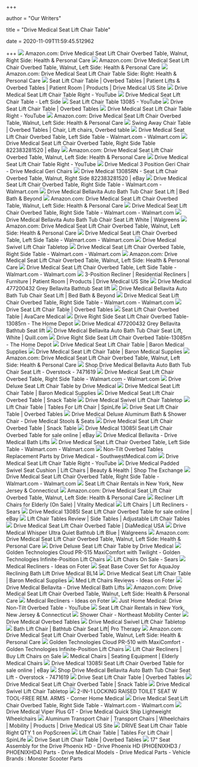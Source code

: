 +++
        
author = "Our Writers"
        
title = "Drive Medical Seat Lift Chair Table"
        
date = 2020-11-09T11:59:45.512962
        
+++
[ ![](https://images-na.ssl-images-amazon.com/images/I/71GvHg%2BAFlL._AC_SX425_.jpg)](https://images-na.ssl-images-amazon.com/images/I/71GvHg%2BAFlL._AC_SX425_.jpg) Amazon.com: Drive Medical Seat Lift Chair Overbed Table, Walnut, Right  Side: Health & Personal Care
[ ![](https://images-na.ssl-images-amazon.com/images/I/71CCNhBmO7L._AC_SL1500_.jpg)](https://images-na.ssl-images-amazon.com/images/I/71CCNhBmO7L._AC_SL1500_.jpg) Amazon.com: Drive Medical Seat Lift Chair Overbed Table, Walnut, Left Side:  Health & Personal Care
[ ![](https://images-na.ssl-images-amazon.com/images/I/71meqKT4h7L._AC_SX425_.jpg)](https://images-na.ssl-images-amazon.com/images/I/71meqKT4h7L._AC_SX425_.jpg) Amazon.com: Drive Medical Seat Lift Chair Table Side: Right: Health &  Personal Care
[ ![](https://www.drivemedical.com/medias/sys_master/images/images/h8a/h93/9287449968670/103451.jpg)](https://www.drivemedical.com/medias/sys_master/images/images/h8a/h93/9287449968670/103451.jpg) Seat Lift Chair Table | Overbed Tables | Patient Lifts & Overbed Tables |  Patient Room | Products | Drive Medical US Site
[ ![](https://i.ytimg.com/vi/t-UljiK9OM8/mqdefault.jpg)](https://i.ytimg.com/vi/t-UljiK9OM8/mqdefault.jpg) Drive Medical Seat Lift Chair Table Right - YouTube
[ ![](https://cdn3.volusion.com/kwcfz.tanzd/v/vspfiles/photos/65828A-2.jpg)](https://cdn3.volusion.com/kwcfz.tanzd/v/vspfiles/photos/65828A-2.jpg) Drive Medical Seat Lift Chair Table - Left Side
[ ![](https://i.ytimg.com/vi/31tas4jspSs/hqdefault.jpg)](https://i.ytimg.com/vi/31tas4jspSs/hqdefault.jpg) Seat Lift Chair Table 13085 - YouTube
[ ![](https://cdns.webareacontrol.com/prodimages/1000-X-1000/4/L/4520133253Drive-Seat-Lift-Chair-Table-L-L.png)](https://cdns.webareacontrol.com/prodimages/1000-X-1000/4/L/4520133253Drive-Seat-Lift-Chair-Table-L-L.png) Drive Seat Lift Chair Table | Overbed Tables
[ ![](https://i.ytimg.com/vi/t-UljiK9OM8/hqdefault.jpg)](https://i.ytimg.com/vi/t-UljiK9OM8/hqdefault.jpg) Drive Medical Seat Lift Chair Table Right - YouTube
[ ![](https://m.media-amazon.com/images/I/51VZ96mPuQL.jpg_SR247,139__BG0,0,0_.jpg)](https://m.media-amazon.com/images/I/51VZ96mPuQL.jpg_SR247,139__BG0,0,0_.jpg) Amazon.com: Drive Medical Seat Lift Chair Overbed Table, Walnut, Left Side:  Health & Personal Care
[ ![](https://i.pinimg.com/736x/4c/c3/df/4cc3df9bc7a8a04a18751342ee2a380e.jpg)](https://i.pinimg.com/736x/4c/c3/df/4cc3df9bc7a8a04a18751342ee2a380e.jpg) Swing Away Chair Table | Overbed Tables | Chair, Lift chairs, Overbed table
[ ![](https://i5.walmartimages.com/asr/d51d7a55-95b5-4a7a-9776-4079951d1d57.4c82ab04e04464fefcc6156a4f279001.jpeg)](https://i5.walmartimages.com/asr/d51d7a55-95b5-4a7a-9776-4079951d1d57.4c82ab04e04464fefcc6156a4f279001.jpeg) Drive Medical Seat Lift Chair Overbed Table, Left Side Table - Walmart.com  - Walmart.com
[ ![](https://i.ebayimg.com/images/g/EMQAAOSwJp5e3X4b/s-l300.jpg)](https://i.ebayimg.com/images/g/EMQAAOSwJp5e3X4b/s-l300.jpg) Drive Medical Seat Lift Chair Overbed Table, Right Side Table 822383281520  | eBay
[ ![](https://images-na.ssl-images-amazon.com/images/I/71qsSZjs7EL._CR0,204,1224,1224_UX175.jpg)](https://images-na.ssl-images-amazon.com/images/I/71qsSZjs7EL._CR0,204,1224,1224_UX175.jpg) Amazon.com: Drive Medical Seat Lift Chair Overbed Table, Walnut, Left Side:  Health & Personal Care
[ ![](https://i.ytimg.com/vi/IegKrjoixiM/hqdefault.jpg?sqp=-oaymwEiCKgBEF5IWvKriqkDFQgBFQAAAAAYASUAAMhCPQCAokN4AQ==&rs=AOn4CLBD9MtLKRCgTyz2d6RBSURsEc174w)](https://i.ytimg.com/vi/IegKrjoixiM/hqdefault.jpg?sqp=-oaymwEiCKgBEF5IWvKriqkDFQgBFQAAAAAYASUAAMhCPQCAokN4AQ==&rs=AOn4CLBD9MtLKRCgTyz2d6RBSURsEc174w) Drive Medical Seat Lift Chair Table Right - YouTube
[ ![](https://www.spinlife.com/images/alternate/96802_8_13.jpg)](https://www.spinlife.com/images/alternate/96802_8_13.jpg) Drive Medical 3 Position Geri Chair - Drive Medical Geri Chairs
[ ![](https://i.ebayimg.com/images/g/V0cAAOSw6EtfJL1b/s-l300.jpg)](https://i.ebayimg.com/images/g/V0cAAOSw6EtfJL1b/s-l300.jpg) Drive Medical 13085RN - Seat Lift Chair Overbed Table, Walnut, Right Side  822383281520 | eBay
[ ![](https://i5.walmartimages.com/asr/10be7499-a08c-46ad-b58c-fdf071b3fe51.fb7e584a5b3122edf8886c5c3c69de09.jpeg?odnWidth=282&odnHeight=282&odnBg=ffffff)](https://i5.walmartimages.com/asr/10be7499-a08c-46ad-b58c-fdf071b3fe51.fb7e584a5b3122edf8886c5c3c69de09.jpeg?odnWidth=282&odnHeight=282&odnBg=ffffff) Drive Medical Seat Lift Chair Overbed Table, Right Side Table - Walmart.com  - Walmart.com
[ ![](https://b3h2.scene7.com/is/image/BedBathandBeyond/24922040826752p?$690$&wid=690&hei=690)](https://b3h2.scene7.com/is/image/BedBathandBeyond/24922040826752p?$690$&wid=690&hei=690) Drive Medical Bellavita Auto Bath Tub Chair Seat Lift | Bed Bath & Beyond
[ ![](https://images-na.ssl-images-amazon.com/images/I/7109K0pcuFL._AC_UL160_SR160,160_.jpg)](https://images-na.ssl-images-amazon.com/images/I/7109K0pcuFL._AC_UL160_SR160,160_.jpg) Amazon.com: Drive Medical Seat Lift Chair Overbed Table, Walnut, Left Side:  Health & Personal Care
[ ![](https://i5.walmartimages.com/asr/006ce0c8-912d-4106-9de1-623ccfd80562_1.4a134e60b879088b4b60ababd9e282d7.jpeg?odnWidth=282&odnHeight=282&odnBg=ffffff)](https://i5.walmartimages.com/asr/006ce0c8-912d-4106-9de1-623ccfd80562_1.4a134e60b879088b4b60ababd9e282d7.jpeg?odnWidth=282&odnHeight=282&odnBg=ffffff) Drive Medical Seat Lift Chair Overbed Table, Right Side Table - Walmart.com  - Walmart.com
[ ![](https://pics.drugstore.com/prodimg/256626/900.jpg)](https://pics.drugstore.com/prodimg/256626/900.jpg) Drive Medical Bellavita Auto Bath Tub Chair Seat Lift White | Walgreens
[ ![](https://m.media-amazon.com/images/I/71JG4kceSiL._AC_SS350_.jpg)](https://m.media-amazon.com/images/I/71JG4kceSiL._AC_SS350_.jpg) Amazon.com: Drive Medical Seat Lift Chair Overbed Table, Walnut, Left Side:  Health & Personal Care
[ ![](https://i5.walmartimages.com/asr/68f30cf6-dd5a-4c04-bf3c-3f46ec0e7e87_1.40ccc3e09bf0e8d3b96719d87e57f920.png?odnWidth=282&odnHeight=282&odnBg=ffffff)](https://i5.walmartimages.com/asr/68f30cf6-dd5a-4c04-bf3c-3f46ec0e7e87_1.40ccc3e09bf0e8d3b96719d87e57f920.png?odnWidth=282&odnHeight=282&odnBg=ffffff) Drive Medical Seat Lift Chair Overbed Table, Left Side Table - Walmart.com  - Walmart.com
[ ![](https://image.rehabmart.com/include-mt/img-resize.asp?path=/imagesfromrd/img-resize_(4)~7.jpg&newwidth=350&quality=40)](https://image.rehabmart.com/include-mt/img-resize.asp?path=/imagesfromrd/img-resize_(4)~7.jpg&newwidth=350&quality=40) Drive Medical Swivel Lift Chair Tabletop
[ ![](https://i5.walmartimages.com/asr/6202874f-8672-4dd3-85ad-3c88355f8c17_1.72ac12a35c7598eff928fc84539684d6.jpeg?odnHeight=180&amp;odnWidth=180&amp;odnBg=ffffff)](https://i5.walmartimages.com/asr/6202874f-8672-4dd3-85ad-3c88355f8c17_1.72ac12a35c7598eff928fc84539684d6.jpeg?odnHeight=180&amp;odnWidth=180&amp;odnBg=ffffff) Drive Medical Seat Lift Chair Overbed Table, Right Side Table - Walmart.com  - Walmart.com
[ ![](https://m.media-amazon.com/images/I/51grZ1DMLQL._SS100_.jpg)](https://m.media-amazon.com/images/I/51grZ1DMLQL._SS100_.jpg) Amazon.com: Drive Medical Seat Lift Chair Overbed Table, Walnut, Left Side:  Health & Personal Care
[ ![](https://i5.walmartimages.com/asr/58c140fb-1731-4c7e-87e9-4bb82a9d7b09_1.a47159f35da3ca21c77983f4696d8042.jpeg?odnWidth=282&odnHeight=282&odnBg=ffffff)](https://i5.walmartimages.com/asr/58c140fb-1731-4c7e-87e9-4bb82a9d7b09_1.a47159f35da3ca21c77983f4696d8042.jpeg?odnWidth=282&odnHeight=282&odnBg=ffffff) Drive Medical Seat Lift Chair Overbed Table, Left Side Table - Walmart.com  - Walmart.com
[ ![](https://www.drivemedical.com/medias/sys_master/images/images/h02/h9b/9303423942686/103622.jpg)](https://www.drivemedical.com/medias/sys_master/images/images/h02/h9b/9303423942686/103622.jpg) 3-Position Recliner | Residential Recliners | Furniture | Patient Room |  Products | Drive Medical US Site
[ ![](https://cdn11.bigcommerce.com/s-c9uiugh/products/102/images/313/477200432__15439.1382465230.500.659.jpg?c=2)](https://cdn11.bigcommerce.com/s-c9uiugh/products/102/images/313/477200432__15439.1382465230.500.659.jpg?c=2) Drive Medical 477200432 Grey Bellavita Bathtub Seat lift
[ ![](https://b3h2.scene7.com/is/image/BedBathandBeyond/249219207019c?wid=460&hei=460)](https://b3h2.scene7.com/is/image/BedBathandBeyond/249219207019c?wid=460&hei=460) Drive Medical Bellavita Auto Bath Tub Chair Seat Lift | Bed Bath & Beyond
[ ![](https://i5.walmartimages.com/asr/ea8b9401-3c51-40f4-a3b4-85c1b8232c28_1.8306ecb75b806e880908bd58037f1a36.jpeg?odnWidth=282&odnHeight=282&odnBg=ffffff)](https://i5.walmartimages.com/asr/ea8b9401-3c51-40f4-a3b4-85c1b8232c28_1.8306ecb75b806e880908bd58037f1a36.jpeg?odnWidth=282&odnHeight=282&odnBg=ffffff) Drive Medical Seat Lift Chair Overbed Table, Right Side Table - Walmart.com  - Walmart.com
[ ![](https://cdns.webareacontrol.com/prodimages/300-X-290/3/1/3042020566Drive-Deluxe-Tilt-Top-Overbed-Table-1-T.png)](https://cdns.webareacontrol.com/prodimages/300-X-290/3/1/3042020566Drive-Deluxe-Tilt-Top-Overbed-Table-1-T.png) Drive Seat Lift Chair Table | Overbed Tables
[ ![](https://avacaremedical.com/media/catalog/product/cache/1/image/350x350/9df78eab33525d08d6e5fb8d27136e95/placeholder/default/avacarePlaceholderXLg.png)](https://avacaremedical.com/media/catalog/product/cache/1/image/350x350/9df78eab33525d08d6e5fb8d27136e95/placeholder/default/avacarePlaceholderXLg.png) Seat Lift Chair Overbed Table | AvaCare Medical
[ ![](https://images.homedepot-static.com/productImages/21a5d47a-e32d-4f34-ba4a-c59364c2fda8/svn/drive-medical-supplies-13068bv-64_300.jpg)](https://images.homedepot-static.com/productImages/21a5d47a-e32d-4f34-ba4a-c59364c2fda8/svn/drive-medical-supplies-13068bv-64_300.jpg) Drive Right Side Seat Lift Chair Overbed Table-13085rn - The Home Depot
[ ![](https://cdn11.bigcommerce.com/s-c9uiugh/images/stencil/1280x1280/products/102/317/477200432d__85718.1382465230.jpg?c=2?imbypass=on)](https://cdn11.bigcommerce.com/s-c9uiugh/images/stencil/1280x1280/products/102/317/477200432d__85718.1382465230.jpg?c=2?imbypass=on) Drive Medical 477200432 Grey Bellavita Bathtub Seat lift
[ ![](https://www.quill.com/is/image/Quill/m001136378_s7?$img400$)](https://www.quill.com/is/image/Quill/m001136378_s7?$img400$) Drive Medical Bellavita Auto Bath Tub Chair Seat Lift, White | Quill.com
[ ![](https://images.homedepot-static.com/productImages/693d9122-baf0-485b-99c1-f9fc8c27789f/svn/drive-medical-supplies-13081-64_300.jpg)](https://images.homedepot-static.com/productImages/693d9122-baf0-485b-99c1-f9fc8c27789f/svn/drive-medical-supplies-13081-64_300.jpg) Drive Right Side Seat Lift Chair Overbed Table-13085rn - The Home Depot
[ ![](https://cdn11.bigcommerce.com/s-4pzug6/images/stencil/500x659/products/2096/2331/Folding_Shower_Chair-min__16912.1485284581.jpg?c=2)](https://cdn11.bigcommerce.com/s-4pzug6/images/stencil/500x659/products/2096/2331/Folding_Shower_Chair-min__16912.1485284581.jpg?c=2) Drive Medical Seat Lift Chair Table | Baron Medical Supplies
[ ![](https://cdn11.bigcommerce.com/s-4pzug6/images/stencil/500x659/products/2086/2303/12440kd-1-min__33990.1485274821.jpg?c=2)](https://cdn11.bigcommerce.com/s-4pzug6/images/stencil/500x659/products/2086/2303/12440kd-1-min__33990.1485274821.jpg?c=2) Drive Medical Seat Lift Chair Table | Baron Medical Supplies
[ ![](https://images-na.ssl-images-amazon.com/images/I/71vJJmUAHeL.jpg_SR247,139__BG0,0,0_.jpg)](https://images-na.ssl-images-amazon.com/images/I/71vJJmUAHeL.jpg_SR247,139__BG0,0,0_.jpg) Amazon.com: Drive Medical Seat Lift Chair Overbed Table, Walnut, Left Side:  Health & Personal Care
[ ![](https://ak1.ostkcdn.com/images/products/7471619/Drive-Medical-Bellavita-Auto-Bath-Tub-Chair-Seat-Lift-03132e49-a5af-4d4b-bbd5-7f294e122289_600.jpg?impolicy=medium)](https://ak1.ostkcdn.com/images/products/7471619/Drive-Medical-Bellavita-Auto-Bath-Tub-Chair-Seat-Lift-03132e49-a5af-4d4b-bbd5-7f294e122289_600.jpg?impolicy=medium) Shop Drive Medical Bellavita Auto Bath Tub Chair Seat Lift - Overstock -  7471619
[ ![](https://i5.walmartimages.com/asr/19d24f9a-931f-4626-89d9-f5f5b9b2a994_1.c59e29a982e09d2b55589563565af368.jpeg?odnHeight=180&odnWidth=180&odnBg=ffffff)](https://i5.walmartimages.com/asr/19d24f9a-931f-4626-89d9-f5f5b9b2a994_1.c59e29a982e09d2b55589563565af368.jpeg?odnHeight=180&odnWidth=180&odnBg=ffffff) Drive Medical Seat Lift Chair Overbed Table, Right Side Table - Walmart.com  - Walmart.com
[ ![](https://media.nextopia.net/589b0494ef9f6dd2f1871751a51b9f8c/a42f0a292a4918cfdb84b6fb2658dc40.png?wm=0&h=200&w=200&bg=t&src=https%3A%2F%2Fwww.cascadehealthcaresolutions.com%2Fv%2Fvspfiles%2Fphotos%2F13008-2T.jpg)](https://media.nextopia.net/589b0494ef9f6dd2f1871751a51b9f8c/a42f0a292a4918cfdb84b6fb2658dc40.png?wm=0&h=200&w=200&bg=t&src=https%3A%2F%2Fwww.cascadehealthcaresolutions.com%2Fv%2Fvspfiles%2Fphotos%2F13008-2T.jpg) Drive Deluxe Seat Lift Chair Table by Drive Medical
[ ![](https://cdn11.bigcommerce.com/s-4pzug6/images/stencil/500x659/products/497/3770/10365-min__37643.1489076913.jpg?c=2)](https://cdn11.bigcommerce.com/s-4pzug6/images/stencil/500x659/products/497/3770/10365-min__37643.1489076913.jpg?c=2) Drive Medical Seat Lift Chair Table | Baron Medical Supplies
[ ![](https://cdn11.bigcommerce.com/s-3me1hapto9/images/stencil/210x280/products/4767/9554/13008__79222.1335556901.1280.1280__25880.1583443938.jpg?c=2)](https://cdn11.bigcommerce.com/s-3me1hapto9/images/stencil/210x280/products/4767/9554/13008__79222.1335556901.1280.1280__25880.1583443938.jpg?c=2) Drive Medical Seat Lift Chair Overbed Table | Snack Table
[ ![](https://image.rehabmart.com/include-mt/img-resize.asp?path=/imagesfromrd/product-gallery-1.jpg&maxheight=250&width=365&quality=40&product_name=atHand%20Overbed%20Table%20System)](https://image.rehabmart.com/include-mt/img-resize.asp?path=/imagesfromrd/product-gallery-1.jpg&maxheight=250&width=365&quality=40&product_name=atHand%20Overbed%20Table%20System) Drive Medical Swivel Lift Chair Tabletop
[ ![](https://www.spinlife.com/images/product/38136.jpg)](https://www.spinlife.com/images/product/38136.jpg) Lift Chair Table | Tables For Lift Chair | SpinLife
[ ![](https://cdns.webareacontrol.com/prodimages/300-X-290/3/L/332009133IH6065AIH60-L-T.png)](https://cdns.webareacontrol.com/prodimages/300-X-290/3/L/332009133IH6065AIH60-L-T.png) Drive Seat Lift Chair Table | Overbed Tables
[ ![](https://www.spinlife.com/images/product/50391.png)](https://www.spinlife.com/images/product/50391.png) Drive Medical Deluxe Aluminum Bath & Shower Chair - Drive Medical Stools &  Seats
[ ![](https://cdn11.bigcommerce.com/s-3me1hapto9/images/stencil/210x280/products/4423/8892/17100-bv__05228.1335556873.1280.1280__41543.1583860726.jpg?c=2)](https://cdn11.bigcommerce.com/s-3me1hapto9/images/stencil/210x280/products/4423/8892/17100-bv__05228.1335556873.1280.1280__41543.1583860726.jpg?c=2) Drive Medical Seat Lift Chair Overbed Table | Snack Table
[ ![](https://thumbs.ebaystatic.com/images/g/P4cAAOSwU1dfWYVS/s-l225.jpg)](https://thumbs.ebaystatic.com/images/g/P4cAAOSwU1dfWYVS/s-l225.jpg) Drive Medical 13085l Seat Lift Chair Overbed Table for sale online | eBay
[ ![](https://www.spinlife.com/images/product/50494.png)](https://www.spinlife.com/images/product/50494.png) Drive Medical Bellavita - Drive Medical Bath Lifts
[ ![](https://i5.walmartimages.com/asr/e8c51893-abce-4f81-bf36-30a11a1fbab9_1.517826cc7443d5ec2a096c58cd6a5092.jpeg?odnWidth=282&odnHeight=282&odnBg=ffffff)](https://i5.walmartimages.com/asr/e8c51893-abce-4f81-bf36-30a11a1fbab9_1.517826cc7443d5ec2a096c58cd6a5092.jpeg?odnWidth=282&odnHeight=282&odnBg=ffffff) Drive Medical Seat Lift Chair Overbed Table, Left Side Table - Walmart.com  - Walmart.com
[ ![](https://cdn.southwestmedical.com/parts/drive-medical/13003_V2_Parts_Image1.jpg?w=500&wm=1)](https://cdn.southwestmedical.com/parts/drive-medical/13003_V2_Parts_Image1.jpg?w=500&wm=1) Non-Tilt Overbed Tables Replacement Parts by Drive Medical -  SouthwestMedical.com
[ ![](https://i.ytimg.com/vi/ZwfBQYrcBRo/hqdefault.jpg?sqp=-oaymwEiCKgBEF5IWvKriqkDFQgBFQAAAAAYASUAAMhCPQCAokN4AQ==&rs=AOn4CLA-maAexFZs5hs9xJPZjtpCppFuKw)](https://i.ytimg.com/vi/ZwfBQYrcBRo/hqdefault.jpg?sqp=-oaymwEiCKgBEF5IWvKriqkDFQgBFQAAAAAYASUAAMhCPQCAokN4AQ==&rs=AOn4CLA-maAexFZs5hs9xJPZjtpCppFuKw) Drive Medical Seat Lift Chair Table Right - YouTube
[ ![](https://www.shopmyexchange.com/products/images/xlarge/8089227_1927.jpg)](https://www.shopmyexchange.com/products/images/xlarge/8089227_1927.jpg) Drive Medical Padded Swivel Seat Cushion | Lift Chairs | Beauty & Health |  Shop The Exchange
[ ![](https://i5.walmartimages.com/asr/8ee71f20-f2a2-4f3c-b222-53c39b7d5e66_1.201d734088d390253816bbfffca5cdb1.jpeg?odnHeight=180&odnWidth=180&odnBg=ffffff)](https://i5.walmartimages.com/asr/8ee71f20-f2a2-4f3c-b222-53c39b7d5e66_1.201d734088d390253816bbfffca5cdb1.jpeg?odnHeight=180&odnWidth=180&odnBg=ffffff) Drive Medical Seat Lift Chair Overbed Table, Right Side Table - Walmart.com  - Walmart.com
[ ![](https://homepromedical.com/cart/images/products/LC358M_3.jpg)](https://homepromedical.com/cart/images/products/LC358M_3.jpg) Seat Lift Chair Rentals in New York, New Jersey & Connecticut
[ ![](https://images-na.ssl-images-amazon.com/images/I/61SpY3URrRL._AC_UL160_SR160,160_.jpg)](https://images-na.ssl-images-amazon.com/images/I/61SpY3URrRL._AC_UL160_SR160,160_.jpg) Amazon.com: Drive Medical Seat Lift Chair Overbed Table, Walnut, Left Side:  Health & Personal Care
[ ![](https://www.vitalitymedical.com/media/3-position-chair.jpg)](https://www.vitalitymedical.com/media/3-position-chair.jpg) Recliner Lift Chairs for Elderly (On Sale) | Vitality Medical
[ ![](https://c.shld.net/rpx/i/s/pi/mp/4051/prod_10026649920?src=https%3A%2F%2Fwww.golfdivision.com%2Fmedia%2Fcatalog%2Fproduct%2Fh%2Fo%2Fhomegear-pu-massage-power-lift-chair--black4.png&d=6ce5d7b90c8f98bed0bba29cae5112fe728c39fd&hei=245&wid=245&op_sharpen=1&qlt=85)](https://c.shld.net/rpx/i/s/pi/mp/4051/prod_10026649920?src=https%3A%2F%2Fwww.golfdivision.com%2Fmedia%2Fcatalog%2Fproduct%2Fh%2Fo%2Fhomegear-pu-massage-power-lift-chair--black4.png&d=6ce5d7b90c8f98bed0bba29cae5112fe728c39fd&hei=245&wid=245&op_sharpen=1&qlt=85) Lift Chairs | Lift Recliners - Sears
[ ![](https://i.ebayimg.com/images/g/Z-cAAOSwp2VfgPzf/s-l225.jpg)](https://i.ebayimg.com/images/g/Z-cAAOSwp2VfgPzf/s-l225.jpg) Drive Medical 13085l Seat Lift Chair Overbed Table for sale online | eBay
[ ![](http://bestliftchair.net/wp-content/uploads/EasyComfort-Rolling-Tray-Table.png)](http://bestliftchair.net/wp-content/uploads/EasyComfort-Rolling-Tray-Table.png) Lift Chair Tables Review | Side Tables | Adjustable Lift Chair Tables
[ ![](https://diamedicalusa.com/wp-content/uploads/2015/03/Mira-LED-65-Surgical-Light-With-Floor-stand-SR060802_400x400-250x275.jpg)](https://diamedicalusa.com/wp-content/uploads/2015/03/Mira-LED-65-Surgical-Light-With-Floor-stand-SR060802_400x400-250x275.jpg) Drive Medical Seat Lift Chair Overbed Table | DiaMedical USA
[ ![](https://pics.drugstore.com/prodimg/467581/900.jpg)](https://pics.drugstore.com/prodimg/467581/900.jpg) Drive Medical Whisper Ultra Quiet Bathtub Lift Blue | Walgreens
[ ![](https://images-na.ssl-images-amazon.com/images/I/81X-hc2pMcL._AC_UL320_SR230,320_.jpg)](https://images-na.ssl-images-amazon.com/images/I/81X-hc2pMcL._AC_UL320_SR230,320_.jpg) Amazon.com: Drive Medical Seat Lift Chair Overbed Table, Walnut, Left Side:  Health & Personal Care
[ ![](https://media.nextopia.net/589b0494ef9f6dd2f1871751a51b9f8c/98ec237f29725edb3cbbae885a9a5b08.png?wm=0&h=200&w=200&bg=t&src=https%3A%2F%2Fwww.cascadehealthcaresolutions.com%2Fv%2Fvspfiles%2Fphotos%2F13068BV-2T.jpg)](https://media.nextopia.net/589b0494ef9f6dd2f1871751a51b9f8c/98ec237f29725edb3cbbae885a9a5b08.png?wm=0&h=200&w=200&bg=t&src=https%3A%2F%2Fwww.cascadehealthcaresolutions.com%2Fv%2Fvspfiles%2Fphotos%2F13068BV-2T.jpg) Drive Deluxe Seat Lift Chair Table by Drive Medical
[ ![](https://www.spinlife.com/images/product/62170.png)](https://www.spinlife.com/images/product/62170.png) Golden Technologies Cloud PR-515 MaxiComfort with Twilight - Golden  Technologies Infinite-Position Lift Chairs
[ ![](https://c.shld.net/rpx/i/s/i/mp/10169836/prod_11776079213?hei=245&wid=245&op_sharpen=1&qlt=85)](https://c.shld.net/rpx/i/s/i/mp/10169836/prod_11776079213?hei=245&wid=245&op_sharpen=1&qlt=85) Lift Chairs On Sale - Sears
[ ![](https://foter.com/photos/236/medical-recliners.jpg?s=ts3)](https://foter.com/photos/236/medical-recliners.jpg?s=ts3) Medical Recliners - Ideas on Foter
[ ![](https://www.hmemedicalshop.com/pub/media/catalog/product/cache/9d73ac31f573a9d4c88177a7062ba513/b/l/bl140dm.jpeg)](https://www.hmemedicalshop.com/pub/media/catalog/product/cache/9d73ac31f573a9d4c88177a7062ba513/b/l/bl140dm.jpeg) Seat Base Cover Set for AquaJoy Reclining Bath Lift Drive Medical BL14
[ ![](https://cdn11.bigcommerce.com/s-4pzug6/images/stencil/500x659/products/594/4163/15004-min__35483.1490128944.jpg?c=2)](https://cdn11.bigcommerce.com/s-4pzug6/images/stencil/500x659/products/594/4163/15004-min__35483.1490128944.jpg?c=2) Drive Medical Seat Lift Chair Table | Baron Medical Supplies
[ ![](https://foter.com/photos/title/med-lift-chairs-reviews.jpg)](https://foter.com/photos/title/med-lift-chairs-reviews.jpg) Med Lift Chairs Reviews - Ideas on Foter
[ ![](https://www.spinlife.com/images/alternate/87166_5_13.jpg)](https://www.spinlife.com/images/alternate/87166_5_13.jpg) Drive Medical Bellavita - Drive Medical Bath Lifts
[ ![](https://images-na.ssl-images-amazon.com/images/I/61+kI49Pt0L._CR204,0,1224,1224_UX175.jpg)](https://images-na.ssl-images-amazon.com/images/I/61+kI49Pt0L._CR204,0,1224,1224_UX175.jpg) Amazon.com: Drive Medical Seat Lift Chair Overbed Table, Walnut, Left Side:  Health & Personal Care
[ ![](https://foter.com/photos/title/medical-recliners.jpg)](https://foter.com/photos/title/medical-recliners.jpg) Medical Recliners - Ideas on Foter
[ ![](https://i.ytimg.com/vi/aY1Z2j5mnaA/maxresdefault.jpg)](https://i.ytimg.com/vi/aY1Z2j5mnaA/maxresdefault.jpg) Just Home Medical: Drive Non-Tilt Overbed Table - YouTube
[ ![](https://homepromedical.com/cart/images/products/2050_Assist-A-Tray_under_Lift-Chair.jpg)](https://homepromedical.com/cart/images/products/2050_Assist-A-Tray_under_Lift-Chair.jpg) Seat Lift Chair Rentals in New York, New Jersey & Connecticut
[ ![](https://nemobility.com/wp-content/uploads/2015/07/RTL12203KDR.jpg)](https://nemobility.com/wp-content/uploads/2015/07/RTL12203KDR.jpg) Shower Chair - Northeast Mobility Center
[ ![](https://www.hmemedicalshop.com/pub/media/catalog/product/cache/27146b143759dce7b601b157d1411b9c/1/3/13003-set.jpg)](https://www.hmemedicalshop.com/pub/media/catalog/product/cache/27146b143759dce7b601b157d1411b9c/1/3/13003-set.jpg) Drive Medical Overbed Tables
[ ![](https://image.rehabmart.com/include-mt/img-resize.asp?path=/imagesfromrd/mahogany.jpg&maxheight=250&width=365&quality=40&product_name=Transcend%20Overbed%20Table%20(Compare%20to%20Stryker%20Tru-Fit%20Overbed%20Table))](https://image.rehabmart.com/include-mt/img-resize.asp?path=/imagesfromrd/mahogany.jpg&maxheight=250&width=365&quality=40&product_name=Transcend%20Overbed%20Table%20(Compare%20to%20Stryker%20Tru-Fit%20Overbed%20Table)) Drive Medical Swivel Lift Chair Tabletop
[ ![](https://www.protherapysupplies.com/Drive-Medical-Bellavita-Auto-Bath-Tub-Chair-Seat-Lift-01.jpg)](https://www.protherapysupplies.com/Drive-Medical-Bellavita-Auto-Bath-Tub-Chair-Seat-Lift-01.jpg) Bath Lift Chair | Bathtub Chair Seat Lift| Pro Therapy
[ ![](https://images-na.ssl-images-amazon.com/images/I/71dPUHXqkFL._AC_UL160_SR160,160_.jpg)](https://images-na.ssl-images-amazon.com/images/I/71dPUHXqkFL._AC_UL160_SR160,160_.jpg) Amazon.com: Drive Medical Seat Lift Chair Overbed Table, Walnut, Left Side:  Health & Personal Care
[ ![](https://www.spinlife.com/images/product/49553.png)](https://www.spinlife.com/images/product/49553.png) Golden Technologies Cloud PR-510 with MaxiComfort - Golden Technologies  Infinite-Position Lift Chairs
[ ![](https://www.1800wheelchair.com/media/catalog/cache/542f804fbccf89d8774d92afd849827a.jpg)](https://www.1800wheelchair.com/media/catalog/cache/542f804fbccf89d8774d92afd849827a.jpg) Lift Chair Recliners | Buy Lift Chairs on Sale
[ ![](https://cdns.webareacontrol.com/prodimages/300-X-290/1/r/1052020054Invacare-Traditional-Three-Position-Geriatric-Recliner-T.png)](https://cdns.webareacontrol.com/prodimages/300-X-290/1/r/1052020054Invacare-Traditional-Three-Position-Geriatric-Recliner-T.png) Medical Chairs | Seating Equipment | Elderly Medical Chairs
[ ![](https://thumbs.ebaystatic.com/images/g/hLIAAOSwxj9eRZha/s-l225.jpg)](https://thumbs.ebaystatic.com/images/g/hLIAAOSwxj9eRZha/s-l225.jpg) Drive Medical 13085l Seat Lift Chair Overbed Table for sale online | eBay
[ ![](https://ak1.ostkcdn.com/images/products/7471619/Drive-Medical-Bellavita-Auto-Bath-Tub-Chair-Seat-Lift-180ab6a3-d5e2-4efc-bdad-dba4f3a8b9a4.jpg)](https://ak1.ostkcdn.com/images/products/7471619/Drive-Medical-Bellavita-Auto-Bath-Tub-Chair-Seat-Lift-180ab6a3-d5e2-4efc-bdad-dba4f3a8b9a4.jpg) Shop Drive Medical Bellavita Auto Bath Tub Chair Seat Lift - Overstock -  7471619
[ ![](https://cdns.webareacontrol.com/prodimages/300-X-290/2/e/221220172246Mabis-DMI-Heavy-Duty-Foot-Stool-Without-Handle-T.png)](https://cdns.webareacontrol.com/prodimages/300-X-290/2/e/221220172246Mabis-DMI-Heavy-Duty-Foot-Stool-Without-Handle-T.png) Drive Seat Lift Chair Table | Overbed Tables
[ ![](https://cdn11.bigcommerce.com/s-3me1hapto9/images/stencil/210x280/products/6100/13387/product_tbn_d1vOqtNrTv__22474.1580151507.jpg?c=2)](https://cdn11.bigcommerce.com/s-3me1hapto9/images/stencil/210x280/products/6100/13387/product_tbn_d1vOqtNrTv__22474.1580151507.jpg?c=2) Drive Medical Seat Lift Chair Overbed Table | Snack Table
[ ![](https://image.rehabmart.com/include-mt/img-resize.asp?path=/imagesfromrd/0_candlight_all_accessories_and_flip_up_table_top.png&maxheight=250&width=365&quality=40&product_name=Lumex%20Overbed%20Table)](https://image.rehabmart.com/include-mt/img-resize.asp?path=/imagesfromrd/0_candlight_all_accessories_and_flip_up_table_top.png&maxheight=250&width=365&quality=40&product_name=Lumex%20Overbed%20Table) Drive Medical Swivel Lift Chair Tabletop
[ ![](https://cornermedical.com/wp-content/uploads/2016/06/2-IN-1-LOCKING-RAISED-TOILET-RTL12027RA.jpg)](https://cornermedical.com/wp-content/uploads/2016/06/2-IN-1-LOCKING-RAISED-TOILET-RTL12027RA.jpg) 2-IN-1 LOCKING RAISED TOILET SEAT W TOOL-FREE REM. ARMS - Corner Home  Medical
[ ![](https://i5.walmartimages.com/asr/ba07e6c2-58e3-4e87-aa74-f9700cb1529e_1.af49bfb55199cdfd2b40c4f885f39f25.jpeg?odnHeight=180&amp;odnWidth=180&amp;odnBg=ffffff)](https://i5.walmartimages.com/asr/ba07e6c2-58e3-4e87-aa74-f9700cb1529e_1.af49bfb55199cdfd2b40c4f885f39f25.jpeg?odnHeight=180&amp;odnWidth=180&amp;odnBg=ffffff) Drive Medical Seat Lift Chair Overbed Table, Right Side Table - Walmart.com  - Walmart.com
[ ![](https://www.spinlife.com/images/product/51303.png)](https://www.spinlife.com/images/product/51303.png) Drive Medical Viper Plus GT - Drive Medical Quick Ship Lightweight  Wheelchairs
[ ![](https://www.drivemedical.com/medias/sys_master/images/images/h2b/h70/9291750670366/196436.jpg)](https://www.drivemedical.com/medias/sys_master/images/images/h2b/h70/9291750670366/196436.jpg) Aluminum Transport Chair | Transport Chairs | Wheelchairs | Mobility |  Products | Drive Medical US Site
[ ![](http://img0137.psstatic.com/187190120_drive-medical-patient-room-seat-lift-chair-overbed-table.jpg)](http://img0137.psstatic.com/187190120_drive-medical-patient-room-seat-lift-chair-overbed-table.jpg) DRIVE Seat Lift Chair Table Right QTY 1 on PopScreen
[ ![](https://www.spinlife.com/images/product/18249.jpg)](https://www.spinlife.com/images/product/18249.jpg) Lift Chair Table | Tables For Lift Chair | SpinLife
[ ![](https://cdns.webareacontrol.com/prodimages/300-X-290/2/L/21620131727Sammons-Revolving-Stool-L-T.png)](https://cdns.webareacontrol.com/prodimages/300-X-290/2/L/21620131727Sammons-Revolving-Stool-L-T.png) Drive Seat Lift Chair Table | Overbed Tables
[ ![](https://www.monsterscooterparts.com/media/catalog/product/d/2/d25-4967-b.jpg)](https://www.monsterscooterparts.com/media/catalog/product/d/2/d25-4967-b.jpg) 17" Seat Assembly for the Drive Phoenix HD - Drive Phoenix HD (PHOENIXHD3 /  PHOENIXHD4) Parts - Drive Medical Models - Drive Medical Parts - Vehicle  Brands : Monster Scooter Parts
